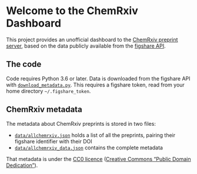 # Welcome to the ChemRxiv Dashboard

This project provides an unofficial dashboard to the [ChemRxiv preprint server](https://chemrxiv.org), based on the data publicly available from the [figshare API](https://docs.figshare.com).

## The code

Code requires Python 3.6 or later. Data is downloaded from the figshare API with [`download_metadata.py`](download_metadata.py). This requires a figshare token, read from your home directory `~/.figshare_token`.

## ChemRxiv metadata

The metadata about ChemRxiv preprints is stored in two files:
- [`data/allchemrxiv.json`](data/allchemrxiv.json) holds a list of all the preprints, pairing their figshare identifier with their DOI
- [`data/allchemrxiv_data.json`](data/allchemrxiv_data.json) contains the complete metadata

That metadata is under the [CC0 licence](https://knowledge.figshare.com/articles/item/copyright-and-licence-policy) ([Creative Commons “Public Domain Dedication”](https://creativecommons.org/publicdomain/zero/1.0/)).

